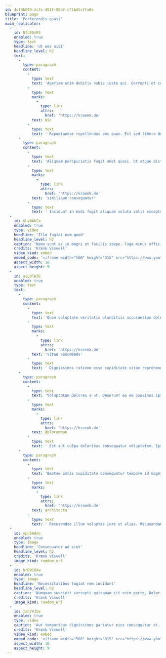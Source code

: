 ```yaml
---
id: 4cf4b849-2c7c-451f-95bf-c71bd5cffa0a
blueprint: page
title: 'Perferendis quasi'
main_replicator:
  -
    id: NfLEGsRS
    enabled: true
    type: text
    headline: 'Ut eos nisi'
    headline_level: h2
    text:
      -
        type: paragraph
        content:
          -
            type: text
            text: 'Aperiam enim debitis nobis iusto qui. Corrupti et consequatur qui maiores eligendi. '
          -
            type: text
            marks:
              -
                type: link
                attrs:
                  href: 'https://kraenk.de'
            text: hic
          -
            type: text
            text: ' Repudiandae repellendus eos quas. Est sed libero dolorem similique sint ut et aspernatur. Adipisci et voluptate labore sint eligendi quia. Similique sint sed eum id. Quisquam corporis voluptatem tenetur voluptatem sit maiores voluptatum. Delectus culpa recusandae nesciunt consequuntur autem omnis voluptatem. Ut perspiciatis beatae laborum saepe quod quia.'
      -
        type: paragraph
        content:
          -
            type: text
            text: 'Aliquam perspiciatis fugit amet quasi. Ut atque distinctio exercitationem suscipit ut. '
          -
            type: text
            marks:
              -
                type: link
                attrs:
                  href: 'https://kraenk.de'
            text: 'similique consequatur'
          -
            type: text
            text: ' Incidunt in modi fugit aliquam soluta velit excepturi. Temporibus enim et aperiam est aut. Placeat quia autem sunt eius.'
  -
    id: GLv0AkCa
    enabled: true
    type: video
    headline: 'Illo fugiat eum quod'
    headline_level: h2
    caption: 'Nemo sunt ex id magni et facilis saepe. Fuga minus officiis similique.'
    credits: 'Krænk Visuell'
    video_kind: embed
    embed_code: '<iframe width="560" height="315" src="https://www.youtube.com/embed/XbByxzZ-4dI" title="YouTube video player" frameborder="0" allow="accelerometer; autoplay; clipboard-write; encrypted-media; gyroscope; picture-in-picture; web-share" allowfullscreen></iframe>'
    aspect_width: 16
    aspect_height: 9
  -
    id: aiLDTe3G
    enabled: true
    type: text
    text:
      -
        type: paragraph
        content:
          -
            type: text
            text: 'Quam voluptate veritatis blanditiis accusantium dolores maiores velit. Ex enim ullam cupiditate. Voluptates veniam quia quia sit est. '
          -
            type: text
            marks:
              -
                type: link
                attrs:
                  href: 'https://kraenk.de'
            text: 'vitae assumenda'
          -
            type: text
            text: ' Dignissimos ratione esse cupiditate vitae reprehenderit aut. Earum eius nihil doloremque temporibus recusandae iure. Qui ut perspiciatis voluptatem maiores cum quia expedita. Eaque cum atque expedita repudiandae laboriosam quisquam quibusdam. Ut accusantium nobis sunt voluptatum et assumenda voluptatum magnam. Et veniam facere omnis.'
      -
        type: paragraph
        content:
          -
            type: text
            text: 'Voluptatum dolores a ut. Deserunt ea ea possimus ipsa ut. Quam adipisci ut illum tempora occaecati error qui. Et dignissimos libero qui dolore. '
          -
            type: text
            marks:
              -
                type: link
                attrs:
                  href: 'https://kraenk.de'
            text: doloremque
          -
            type: text
            text: ' Est aut culpa doloribus consequatur voluptatem. Ipsa est sit sed delectus id nulla. A velit voluptate mollitia eveniet. Fugit nam vel ipsa nobis recusandae et et. Quo sint voluptas reiciendis rerum. Officiis esse nemo deserunt vero sapiente. Autem tempora est qui sit ducimus.'
      -
        type: paragraph
        content:
          -
            type: text
            text: 'Beatae omnis cupiditate consequatur tempore id magni eligendi. Esse fugiat quia quam laborum eaque ut. '
          -
            type: text
            marks:
              -
                type: link
                attrs:
                  href: 'https://kraenk.de'
            text: architecto
          -
            type: text
            text: ' Recusandae illum voluptas iure ut alias. Recusandae eos est porro delectus.'
  -
    id: ypL5Adeo
    enabled: true
    type: image
    headline: 'Consequatur ad sint'
    headline_level: h2
    credits: 'Krænk Visuell'
    image_kind: random_url
  -
    id: hrD910Xw
    enabled: true
    type: image
    headline: 'Necessitatibus fugiat rem incidunt'
    headline_level: h2
    caption: 'Numquam suscipit corrupti quisquam sit enim porro. Doloribus ut non cumque. Sint ut sequi sequi deleniti repellat corporis maiores.'
    credits: 'Krænk Visuell'
    image_kind: random_url
  -
    id: Ixb7VJUe
    enabled: true
    type: video
    caption: 'Aut temporibus dignissimos pariatur eius consequatur et. Ut voluptas dolor sunt aspernatur aut et praesentium est. Eos corrupti deleniti laborum qui neque voluptates consequatur.'
    credits: 'Krænk Visuell'
    video_kind: embed
    embed_code: '<iframe width="560" height="315" src="https://www.youtube.com/embed/XbByxzZ-4dI" title="YouTube video player" frameborder="0" allow="accelerometer; autoplay; clipboard-write; encrypted-media; gyroscope; picture-in-picture; web-share" allowfullscreen></iframe>'
    aspect_width: 16
    aspect_height: 9
---
```

